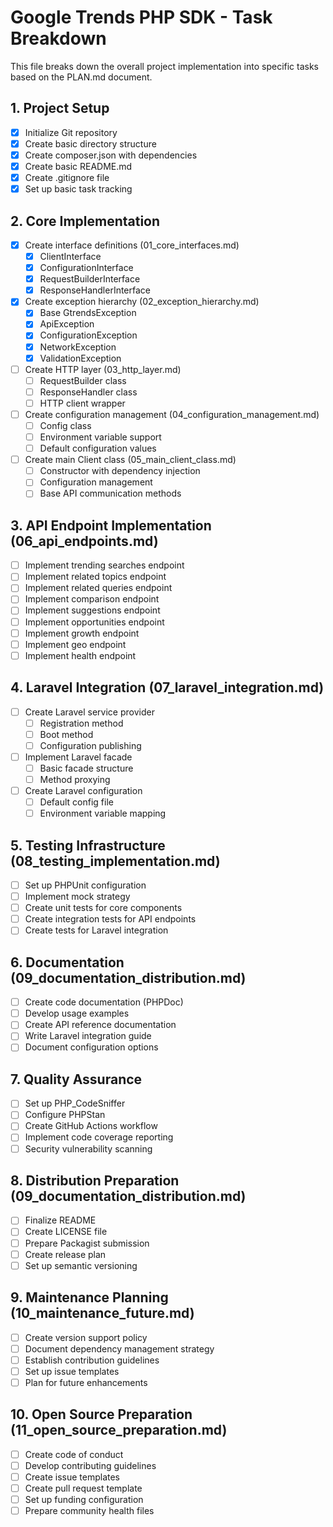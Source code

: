 # Google Trends PHP SDK - Task Breakdown

This file breaks down the overall project implementation into specific tasks based on the PLAN.md document.

## 1. Project Setup

- [x] Initialize Git repository
- [x] Create basic directory structure
- [x] Create composer.json with dependencies
- [x] Create basic README.md
- [x] Create .gitignore file
- [x] Set up basic task tracking

## 2. Core Implementation

- [x] Create interface definitions (01_core_interfaces.md)
  - [x] ClientInterface
  - [x] ConfigurationInterface
  - [x] RequestBuilderInterface
  - [x] ResponseHandlerInterface

- [x] Create exception hierarchy (02_exception_hierarchy.md)
  - [x] Base GtrendsException
  - [x] ApiException
  - [x] ConfigurationException
  - [x] NetworkException
  - [x] ValidationException

- [ ] Create HTTP layer (03_http_layer.md)
  - [ ] RequestBuilder class
  - [ ] ResponseHandler class
  - [ ] HTTP client wrapper

- [ ] Create configuration management (04_configuration_management.md)
  - [ ] Config class
  - [ ] Environment variable support
  - [ ] Default configuration values

- [ ] Create main Client class (05_main_client_class.md)
  - [ ] Constructor with dependency injection
  - [ ] Configuration management
  - [ ] Base API communication methods

## 3. API Endpoint Implementation (06_api_endpoints.md)

- [ ] Implement trending searches endpoint
- [ ] Implement related topics endpoint
- [ ] Implement related queries endpoint
- [ ] Implement comparison endpoint
- [ ] Implement suggestions endpoint
- [ ] Implement opportunities endpoint
- [ ] Implement growth endpoint
- [ ] Implement geo endpoint
- [ ] Implement health endpoint

## 4. Laravel Integration (07_laravel_integration.md)

- [ ] Create Laravel service provider
  - [ ] Registration method
  - [ ] Boot method
  - [ ] Configuration publishing

- [ ] Implement Laravel facade
  - [ ] Basic facade structure
  - [ ] Method proxying

- [ ] Create Laravel configuration
  - [ ] Default config file
  - [ ] Environment variable mapping

## 5. Testing Infrastructure (08_testing_implementation.md)

- [ ] Set up PHPUnit configuration
- [ ] Implement mock strategy
- [ ] Create unit tests for core components
- [ ] Create integration tests for API endpoints
- [ ] Create tests for Laravel integration

## 6. Documentation (09_documentation_distribution.md)

- [ ] Create code documentation (PHPDoc)
- [ ] Develop usage examples
- [ ] Create API reference documentation
- [ ] Write Laravel integration guide
- [ ] Document configuration options

## 7. Quality Assurance

- [ ] Set up PHP_CodeSniffer
- [ ] Configure PHPStan
- [ ] Create GitHub Actions workflow
- [ ] Implement code coverage reporting
- [ ] Security vulnerability scanning

## 8. Distribution Preparation (09_documentation_distribution.md)

- [ ] Finalize README
- [ ] Create LICENSE file
- [ ] Prepare Packagist submission
- [ ] Create release plan
- [ ] Set up semantic versioning

## 9. Maintenance Planning (10_maintenance_future.md)

- [ ] Create version support policy
- [ ] Document dependency management strategy
- [ ] Establish contribution guidelines
- [ ] Set up issue templates
- [ ] Plan for future enhancements

## 10. Open Source Preparation (11_open_source_preparation.md)

- [ ] Create code of conduct
- [ ] Develop contributing guidelines
- [ ] Create issue templates
- [ ] Create pull request template
- [ ] Set up funding configuration
- [ ] Prepare community health files 